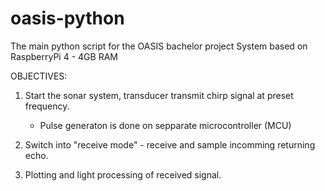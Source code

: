 # oasis-python


The main python script for the OASIS bachelor project
System based on RaspberryPi 4 - 4GB RAM

OBJECTIVES: 
1. Start the sonar system, transducer transmit chirp signal at preset frequency. 
    - Pulse generaton is done on sepparate microcontroller (MCU) 
    
2. Switch into "receive mode" - receive and sample incomming returning echo. 

3. Plotting and light processing of received signal.   



